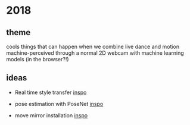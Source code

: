 # 2018

## theme

cools things that can happen when we combine live dance and motion machine-perceived through a normal 2D webcam with machine learning models (in the browser?!)

## ideas

- Real time style transfer [inspo](https://github.com/zaidalyafeai/zaidalyafeai.github.io#real-time-style-transfer)

- pose estimation with PoseNet [inspo](https://medium.com/tensorflow/real-time-human-pose-estimation-in-the-browser-with-tensorflow-js-7dd0bc881cd5)

- move mirror installation [inspo](https://medium.com/tensorflow/move-mirror-an-ai-experiment-with-pose-estimation-in-the-browser-using-tensorflow-js-2f7b769f9b23)
